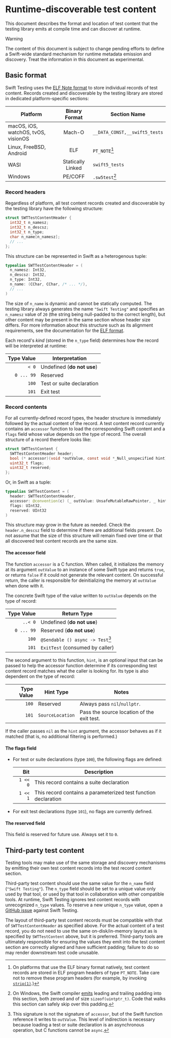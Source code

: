 # Runtime-discoverable test content

<!--
This source file is part of the Swift.org open source project

Copyright (c) 2024 Apple Inc. and the Swift project authors
Licensed under Apache License v2.0 with Runtime Library Exception

See https://swift.org/LICENSE.txt for license information
See https://swift.org/CONTRIBUTORS.txt for Swift project authors
-->

This document describes the format and location of test content that the testing
library emits at compile time and can discover at runtime.

> [!WARNING]
> The content of this document is subject to change pending efforts to define a
> Swift-wide standard mechanism for runtime metadata emission and discovery.
> Treat the information in this document as experimental.

## Basic format

Swift Testing uses the [ELF Note format](https://man7.org/linux/man-pages/man5/elf.5.html)
to store individual records of test content. Records created and discoverable by
the testing library are stored in dedicated platform-specific sections:

| Platform | Binary Format | Section Name |
|-|:-:|-|
| macOS, iOS, watchOS, tvOS, visionOS | Mach-O | `__DATA_CONST,__swift5_tests` |
| Linux, FreeBSD, Android | ELF | `PT_NOTE`[^1] |
| WASI | Statically Linked | `swift5_tests` |
| Windows | PE/COFF | `.sw5test`[^2] |

[^1]: On platforms that use the ELF binary format natively, test content records
      are stored in ELF program headers of type `PT_NOTE`. Take care not to
      remove these program headers (for example, by invoking [`strip(1)`](https://www.man7.org/linux/man-pages/man1/strip.1.html).)
[^2]: On Windows, the Swift compiler [emits](https://github.com/swiftlang/swift/blob/main/stdlib/public/runtime/SwiftRT-COFF.cpp)
      leading and trailing padding into this section, both zeroed and of size
      `sizeof(uintptr_t)`. Code that walks this section can safely skip over
      this padding.

### Record headers

Regardless of platform, all test content records created and discoverable by the
testing library have the following structure:

```c
struct SWTTestContentHeader {
  int32_t n_namesz;
  int32_t n_descsz;
  int32_t n_type;
  char n_name[n_namesz];
  // ...
};
```

This structure can be represented in Swift as a heterogenous tuple:

```swift
typealias SWTTestContentHeader = (
  n_namesz: Int32,
  n_descsz: Int32,
  n_type: Int32,
  n_name: (CChar, CChar, /* ... */),
  // ...
)
```

The size of `n_name` is dynamic and cannot be statically computed. The testing
library always generates the name `"Swift Testing"` and specifies an `n_namesz`
value of `20` (the string being null-padded to the correct length), but other
content may be present in the same section whose header size differs. For more
information about this structure such as its alignment requirements, see the
documentation for the [ELF format](https://man7.org/linux/man-pages/man5/elf.5.html).

Each record's _kind_ (stored in the `n_type` field) determines how the record
will be interpreted at runtime:

| Type Value | Interpretation |
|-:|-|
| `< 0` | Undefined (**do not use**) |
| `0 ... 99` | Reserved |
| `100` | Test or suite declaration |
| `101` | Exit test |

<!-- When adding cases to this enumeration, be sure to also update the
corresponding enumeration in Test+Discovery.swift and
TestContentGeneration.swift. -->

### Record contents

For all currently-defined record types, the header structure is immediately
followed by the actual content of the record. A test content record currently
contains an `accessor` function to load the corresponding Swift content and a
`flags` field whose value depends on the type of record. The overall structure
of a record therefore looks like:

```c
struct SWTTestContent {
  SWTTestContentHeader header;
  bool (* accessor)(void *outValue, const void *_Null_unspecified hint);
  uint32_t flags;
  uint32_t reserved;
};
```

Or, in Swift as a tuple:

```swift
typealias SWTTestContent = (
  header: SWTTestContentHeader,
  accessor: @convention(c) (_ outValue: UnsafeMutableRawPointer, _ hint: UnsafeRawPointer?) -> Bool,
  flags: UInt32,
  reserved: UInt32
)
```

This structure may grow in the future as needed. Check the `header.n_descsz`
field to determine if there are additional fields present. Do not assume that
the size of this structure will remain fixed over time or that all discovered
test content records are the same size.

#### The accessor field

The function `accessor` is a C function. When called, it initializes the memory
at its argument `outValue` to an instance of some Swift type and returns `true`,
or returns `false` if it could not generate the relevant content. On successful
return, the caller is responsible for deinitializing the memory at `outValue`
when done with it.

The concrete Swift type of the value written to `outValue` depends on the type
of record:

| Type Value | Return Type |
|-:|-|
| `..< 0` | Undefined (**do not use**) |
| `0 ... 99` | Reserved (**do not use**) |
| `100` | `@Sendable () async -> Test`[^3] |
| `101` | `ExitTest` (consumed by caller) |

[^3]: This signature is not the signature of `accessor`, but of the Swift
      function reference it writes to `outValue`. This level of indirection is
      necessary because loading a test or suite declaration is an asynchronous
      operation, but C functions cannot be `async`.

The second argument to this function, `hint`, is an optional input that can be
passed to help the accessor function determine if its corresponding test content
record matches what the caller is looking for. Its type is also dependent on the
type of record:

| Type Value | Hint Type | Notes |
|-:|-|-|
| `100` | Reserved | Always pass `nil`/`nullptr`. |
| `101` | `SourceLocation` | Pass the source location of the exit test. |

If the caller passes `nil` as the `hint` argument, the accessor behaves as if it
matched (that is, no additional filtering is performed.)

#### The flags field

- For test or suite declarations (type `100`), the following flags are defined:

  | Bit | Description |
  |-:|-|
  | `1 << 0` | This record contains a suite declaration |
  | `1 << 1` | This record contains a parameterized test function declaration |

- For exit test declarations (type `101`), no flags are currently defined.

#### The reserved field

This field is reserved for future use. Always set it to `0`.

## Third-party test content

Testing tools may make use of the same storage and discovery mechanisms by
emitting their own test content records into the test record content section.

Third-party test content should use the same value for the `n_name` field
(`"Swift Testing"`). The `n_type` field should be set to a unique value only
used by that tool, or used by that tool in collaboration with other compatible
tools. At runtime, Swift Testing ignores test content records with unrecognized
`n_type` values. To reserve a new unique `n_type` value, open a [GitHub issue](https://github.com/swiftlang/swift-testing/issues/new/choose)
against Swift Testing.

The layout of third-party test content records must be compatible with that of
`SWTTestContentHeader` as specified above. For the actual content of a test
record, you do not need to use the same on-disk/in-memory layout as is specified
by `SWTTestContent` above, but it is preferred. Third-party tools are ultimately
responsible for ensuring the values they emit into the test content section are
correctly aligned and have sufficient padding; failure to do so may render
downstream test code unusable.

<!--
TODO: elaborate further, give examples
TODO: standardize a mechanism for third parties to produce `Test` instances
      since we don't have a public initializer for the `Test` type.
-->
